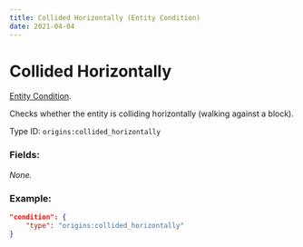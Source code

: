 ```yaml
---
title: Collided Horizontally (Entity Condition)
date: 2021-04-04
---
```

# Collided Horizontally

[Entity Condition](../entity_conditions.md).

Checks whether the entity is colliding horizontally (walking against a block).

Type ID: `origins:collided_horizontally`

### Fields:

_None._

### Example:
```json
"condition": {
    "type": "origins:collided_horizontally"
}
```